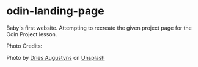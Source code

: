 # odin-landing-page

Baby's first website. Attempting to recreate the given project page for the Odin Project lesson.

Photo Credits:

Photo by <a href="https://unsplash.com/@driaug?utm_source=unsplash&utm_medium=referral&utm_content=creditCopyText">Dries Augustyns</a> on <a href="https://unsplash.com/s/photos/keyboards?utm_source=unsplash&utm_medium=referral&utm_content=creditCopyText">Unsplash</a>
